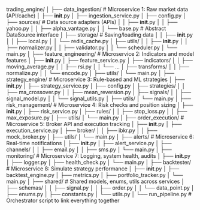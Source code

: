 trading_engine/
│
├── data_ingestion/             # Microservice 1: Raw market data (API/cache)
│   ├── __init__.py
│   ├── ingestion_service.py
│   ├── config.py
│   ├── sources/                # Data source adapters (APIs)
│   │   ├── __init__.py
│   │   ├── yahoo.py
│   │   ├── alpha_vantage.py
│   │   └── base.py            # Abstract DataSource interface
│   ├── storage/                # Saving/loading data
│   │   ├── __init__.py
│   │   ├── local.py
│   │   └── redis_cache.py
│   ├── utils/
│   │   ├── __init__.py
│   │   ├── normalizer.py
│   │   ├── validator.py
│   │   └── scheduler.py
│   └── main.py
│
├── feature_engineering/        # Microservice 2: Indicators and model features
│   ├── __init__.py
│   ├── feature_service.py
│   ├── indicators/
│   │   ├── moving_average.py
│   │   ├── rsi.py
│   │   └── ...
│   ├── transforms/
│   │   ├── normalize.py
│   │   └── encode.py
│   ├── utils/
│   └── main.py
│
├── strategy_engine/            # Microservice 3: Rule-based and ML strategies
│   ├── __init__.py
│   ├── strategy_service.py
│   ├── config.py
│   ├── strategies/
│   │   ├── ma_crossover.py
│   │   ├── mean_reversion.py
│   ├── signals/
│   │   ├── signal_model.py
│   │   └── signal_utils.py
│   ├── utils/
│   └── main.py
│
├── risk_management/            # Microservice 4: Risk checks and position sizing
│   ├── __init__.py
│   ├── risk_service.py
│   ├── rules/
│   │   ├── stop_loss.py
│   │   ├── max_exposure.py
│   ├── utils/
│   └── main.py
│
├── order_execution/            # Microservice 5: Broker API and execution tracking
│   ├── __init__.py
│   ├── execution_service.py
│   ├── broker/
│   │   ├── ibkr.py
│   │   ├── mock_broker.py
│   ├── utils/
│   └── main.py
│
├── alerts/                     # Microservice 6: Real-time notifications
│   ├── __init__.py
│   ├── alert_service.py
│   ├── channels/
│   │   ├── email.py
│   │   ├── sms.py
│   └── main.py
│
├── monitoring/                 # Microservice 7: Logging, system health, audits
│   ├── __init__.py
│   ├── logger.py
│   ├── health_check.py
│   └── main.py
│
├── backtester/                 # Microservice 8: Simulate strategy performance
│   ├── __init__.py
│   ├── backtest_engine.py
│   ├── metrics.py
│   ├── portfolio_tracker.py
│   └── main.py
│
├── shared/                     # Shared models, enums, utils across services
│   ├── schemas/
│   │   ├── signal.py
│   │   ├── order.py
│   │   └── data_point.py
│   ├── enums.py
│   ├── constants.py
│   └── utils.py
│
└── run_pipeline.py             # Orchestrator script to link everything together

